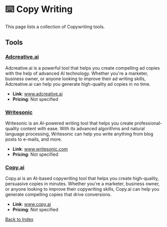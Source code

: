 # ⌨️ Copy Writing 

This page lists a collection of Copywriting tools.

## Tools

### [Adcreative.ai](www.adcreative.ai)
Adcreative.ai is a powerful tool that helps you create compelling ad copies with the help of advanced AI technology. Whether you're a marketer, business owner, or anyone looking to improve their ad writing skills, Adcreative.ai can help you generate high-quality ad copies in no time.
- **Link**: www.adcreative.ai
- **Pricing**: Not specified

### [Writesonic](www.writesonic.com)
Writesonic is an AI-powered writing tool that helps you create professional-quality content with ease. With its advanced algorithms and natural language processing, Writesonic can help you write anything from blog posts to e-mails, and more.
- **Link**: www.writesonic.com
- **Pricing**: Not specified

### [Copy.ai](www.copy.ai)
Copy.ai is an AI-based copywriting tool that helps you create high-quality, persuasive copies in minutes. Whether you're a marketer, business owner, or anyone looking to improve their copywriting skills, Copy.ai can help you generate compelling copies that drive conversions.
- **Link**: www.copy.ai
- **Pricing**: Not specified

[Back to Index](README.MD)
